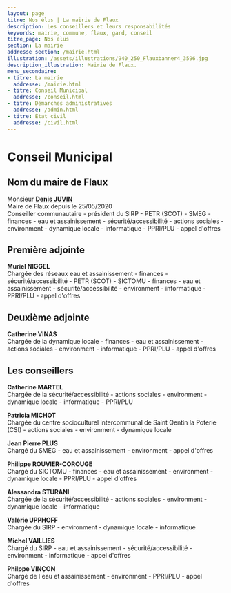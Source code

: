 ```yaml
---
layout: page
titre: Nos élus | La mairie de Flaux
description: Les conseillers et leurs responsabilités
keywords: mairie, commune, flaux, gard, conseil
titre_page: Nos élus
section: La mairie
addresse_section: /mairie.html
illustration: /assets/illustrations/940_250_Flauxbanner4_3596.jpg
description_illustration: Mairie de Flaux.
menu_secondaire:
- titre: La mairie
  addresse: /mairie.html
- titre: Conseil Municipal
  addresse: /conseil.html
- titre: Démarches administratives
  addresse: /admin.html
- titre: État civil
  addresse: /civil.html
---
```



# Conseil Municipal

## Nom du maire de Flaux
Monsieur <a href="/assets/flyer/affiche Denis 2-3-2_compressed.pdf">**Denis JUVIN**</a> <br/>
Maire de Flaux depuis le 25/05/2020<br/>
Conseiller communautaire - président du SIRP - PETR (SCOT) - SMEG - finances - eau et assainissement - sécurité/accessibilité - actions sociales - environment - dynamique locale - informatique - PPRI/PLU - appel d'offres

## Première adjointe
**Muriel NIGGEL**  <br/>
Chargée des réseaux eau et assainissement - finances - sécurité/accessibilité - PETR (SCOT) - SICTOMU - finances - eau et assainissement - sécurité/accessibilité - environment - informatique - PPRI/PLU - appel d'offres


## Deuxième adjointe 
**Catherine VINAS** <br/>
Chargée de la dynamique locale - finances - eau et assainissement - actions sociales - environment - informatique - PPRI/PLU - appel d'offres


## Les conseillers
**Catherine MARTEL** <br/>
Chargée de la sécurité/accessibilité - actions sociales - environment - dynamique locale - informatique - PPRI/PLU<br/>

**Patricia MICHOT** <br/>
Chargée du centre socioculturel intercommunal de Saint Qentin la Poterie (CSI) - actions sociales - environment - dynamique locale<br/>

**Jean Pierre PLUS** <br/>
Chargé du SMEG - eau et assainissement - environment - appel d'offres<br/>

**Philippe ROUVIER-COROUGE** <br/>
Chargé du SICTOMU - finances - eau et assainissement - environment - dynamique locale - PPRI/PLU - appel d'offres
<br/>

**Alessandra STURANI** <br/>
Chargée de la sécurité/accessibilité - actions sociales - environment - dynamique locale - informatique<br/>

**Valérie UPPHOFF** <br/>
Chargée du SIRP - environment - dynamique locale - informatique<br/>

**Michel VAILLIES**<br/>
Chargé du SIRP - eau et assainissement - sécurité/accessibilité - environment - informatique - appel d'offres<br/>

**Philppe VINÇON** <br/>
Chargé de l'eau et assainissement - environment - PPRI/PLU - appel d'offres<br/>
